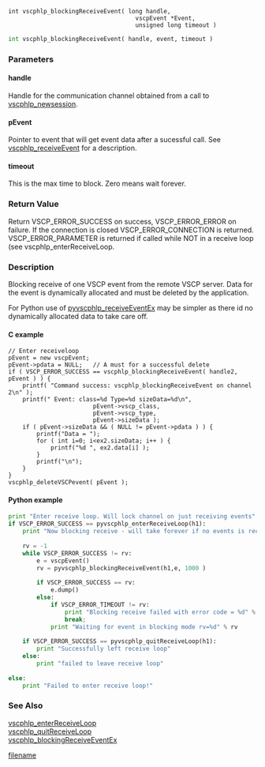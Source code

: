 

```clike
int vscphlp_blockingReceiveEvent( long handle, 
                                    vscpEvent *Event, 
                                    unsigned long timeout )
```

```python
int vscphlp_blockingReceiveEvent( handle, event, timeout )
```

### Parameters
#### handle
Handle for the communication channel obtained from a call to [vscphlp_newsession](vscphlp_newsession.md).

#### pEvent
Pointer to event that will get event data after a sucessful call. See [vscphlp_receiveEvent](vscphlp_receiveevent.md) for a description.

#### timeout
This is the max time to block. Zero means wait forever.

### Return Value
Return VSCP_ERROR_SUCCESS on success, VSCP_ERROR_ERROR on failure. If the connection is closed VSCP_ERROR_CONNECTION is returned. VSCP_ERROR_PARAMETER is returned if called while NOT in a receive loop (see vscphlp_enterReceiveLoop. 

### Description
Blocking receive of one VSCP event from the remote VSCP server. Data for the event is dynamically allocated and must be deleted by the application.

For Python use of [pyvscphlp_receiveEventEx](pyvscphlp_receiveeventex.md) may be simpler as there id no dynamically allocated data to take care off. 

#### C example

```clike
// Enter receiveloop
pEvent = new vscpEvent;
pEvent->pdata = NULL;   // A must for a successful delete
if ( VSCP_ERROR_SUCCESS == vscphlp_blockingReceiveEvent( handle2, pEvent ) ) {
    printf( "Command success: vscphlp_blockingReceiveEvent on channel 2\n" );
    printf(" Event: class=%d Type=%d sizeData=%d\n", 
                        pEvent->vscp_class,
                        pEvent->vscp_type,
                        pEvent->sizeData );
    if ( pEvent->sizeData && ( NULL != pEvent->pdata ) ) {
        printf("Data = ");
        for ( int i=0; i<ex2.sizeData; i++ ) {
            printf("%d ", ex2.data[i] );
        }
        printf("\n");
    }
}
vscphlp_deleteVSCPevent( pEvent );
```

#### Python example


```python
print "Enter receive loop. Will lock channel on just receiving events"
if VSCP_ERROR_SUCCESS == pyvscphlp_enterReceiveLoop(h1):
    print "Now blocking receive - will take forever if no events is received"
 
    rv = -1
    while VSCP_ERROR_SUCCESS != rv:
        e = vscpEvent()
        rv = pyvscphlp_blockingReceiveEvent(h1,e, 1000 )
 
        if VSCP_ERROR_SUCCESS == rv: 
            e.dump()
        else:
            if VSCP_ERROR_TIMEOUT != rv:
                print "Blocking receive failed with error code = %d" % rv 
                break;
            print "Waiting for event in blocking mode rv=%d" % rv
 
    if VSCP_ERROR_SUCCESS == pyvscphlp_quitReceiveLoop(h1):
        print "Successfully left receive loop"
    else:
        print "failed to leave receive loop"    
 
else:    
    print "Failed to enter receive loop!"
```

### See Also
[vscphlp_enterReceiveLoop](vscphlp_enterreceiveloop.md)   
[vscphlp_quitReceiveLoop](vscphlp_quitreceiveloop.md)   
[vscphlp_blockingReceiveEventEx](vscphlp_blockingreceiveeventex.md)



[filename](./bottom_copyright.md ':include')